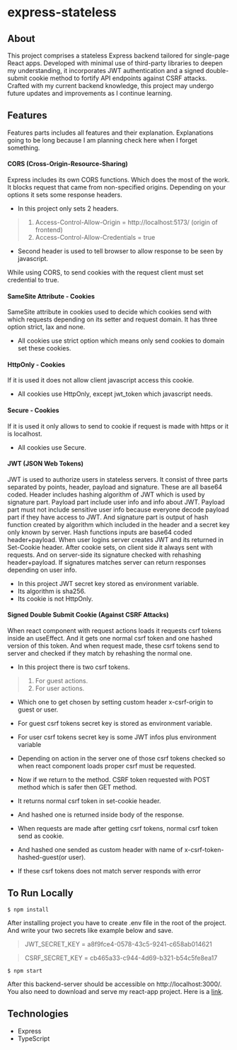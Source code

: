 # express-stateless

## About
This project comprises a stateless Express backend tailored for single-page React apps. Developed with minimal use of third-party libraries to deepen my understanding, it incorporates JWT authentication and a signed double-submit cookie method to fortify API endpoints against CSRF attacks. Crafted with my current backend knowledge, this project may undergo future updates and improvements as I continue learning.

## Features 
Features parts includes all features and their explanation. Explanations going to be long because I am planning check here when I forget something.  

#### CORS (Cross-Origin-Resource-Sharing)
Express includes its own CORS functions. Which does the most of the work.
 It blocks request that came from non-specified origins. Depending on your options it sets some response headers.
- In this project only sets 2 headers.
> 1. Access-Control-Allow-Origin = http://localhost:5173/ (origin of frontend)
> 2. Access-Control-Allow-Credentials = true
- Second header is used to tell browser to allow response to be seen by javascript.

 While using CORS, to send cookies with the request client must set credential to true. 

#### SameSite Attribute - Cookies

SameSite attribute in cookies used to decide which cookies send with which requests depending on its setter and request domain. It has three option strict, lax and none.

- All cookies use strict option which means only send cookies to domain set these cookies.

#### HttpOnly - Cookies

If it is used it does not allow client javascript access this cookie.

- All cookies use HttpOnly, except jwt_token which javascript needs.

#### Secure - Cookies

If it is used it only allows to send to cookie if request is made with https or it is localhost.

- All cookies use Secure.

#### JWT (JSON Web Tokens)

JWT is used to authorize users in stateless servers. It consist of three parts separated by points, header, payload and signature. These are all base64 coded. Header includes hashing algorithm of JWT which is used by signature part. Payload part include user info and info about JWT. Payload part must not include sensitive user info because everyone decode payload part if they have access to JWT. And signature part is output of hash function created by algorithm which included in the header and a secret key only known by server. Hash functions inputs are base64 coded header+payload. When user logins server creates JWT and its returned in Set-Cookie header. After cookie sets, on client side it always sent with requests. And on server-side its signature checked with rehashing header+payload. If signatures matches server can return responses depending on user info. 

- In this project JWT secret key stored as environment variable.
- Its algorithm is sha256.
- Its cookie is not HttpOnly.

#### Signed Double Submit Cookie (Against CSRF Attacks)

When react component with request actions loads it requests csrf tokens inside an useEffect. And it gets one normal csrf token and one hashed version of this token. And when request made, these csrf tokens send to server and checked if they match by rehashing the normal one.    

- In this project there is two csrf tokens. 
> 1. For guest actions.
> 2. For user actions.
- Which one to get chosen by setting custom header x-csrf-origin to guest or user.
- For guest csrf tokens secret key is stored as environment variable.
- For user csrf tokens secret key is some JWT infos plus environment variable
- Depending on action in the server one of those csrf tokens checked so when react component loads proper csrf must be requested.

- Now if we return to the method. CSRF token requested with POST method which is safer then GET method.
- It returns normal csrf token in set-cookie header. 
- And hashed one is returned inside body of the response.
- When requests are made after getting csrf tokens, normal csrf token send as cookie.
- And hashed one sended as custom header with name of x-csrf-token-hashed-guest(or user).
- If these csrf tokens does not match server responds with error 


## To Run Locally

```
$ npm install
```
After installing project you have to create .env file in the root of the project.
And write your two secrets like example below and save.
>JWT_SECRET_KEY = a8f9fce4-0578-43c5-9241-c658ab014621

>CSRF_SECRET_KEY = cb465a33-c944-4d69-b321-b54c5fe8ea17


```
$ npm start
```
After this backend-server should be accessible on http://localhost:3000/.
You also need to download and serve my react-app project. Here is a [link](https://github.com/ensarkr/react-stateless). 

 
 ## Technologies
 - Express
 - TypeScript
